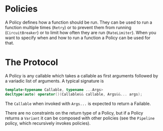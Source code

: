# Policies

A Policy defines how a function should be run.
They can be used to run a function multiple times (`Retry`) or to prevent them from running (`CircuitBreaker`) or to limit how often they are run (`RateLimiter`).
When you want to specify when and how to run a function a Policy can be used for that.

# The Protocol

A Policy is any callable which takes a callable as first arguments followed by a variadic list of arguments.
A typical signature is

```c++
template<typename Callable, typename ...Args>
decltype(auto) operator()(Callable&& callable, Args&&... args);
```

The `Callable` when invoked with `Args...` is expected to return a Failable.

There are no constraints on the return type of a Policy, but if a Policy returns a `Variant` it can be composed with other policies (see the `Pipeline` policy, which recursively invokes policies).


